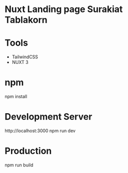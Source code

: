 # Nuxt Landing page Surakiat Tablakorn

# Tools
-   TailwindCSS
-   NUXT 3

# npm
npm install

# Development Server
http://localhost:3000
npm run dev

# Production
npm run build
